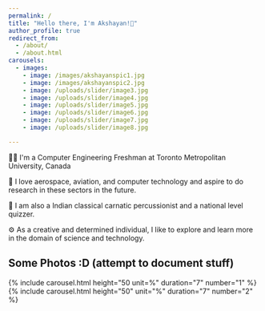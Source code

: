 ```yaml
---
permalink: /
title: "Hello there, I'm Akshayan!👋"
author_profile: true
redirect_from: 
  - /about/
  - /about.html
carousels:
  - images: 
    - image: /images/akshayanspic1.jpg
    - image: /images/akshayanspic2.jpg
    - image: /uploads/slider/image3.jpg
    - image: /uploads/slider/image4.jpg
    - image: /uploads/slider/image5.jpg
    - image: /uploads/slider/image6.jpg
    - image: /uploads/slider/image7.jpg
    - image: /uploads/slider/image8.jpg

---
```


👨‍💻 I'm a Computer Engineering Freshman at Toronto Metropolitan University, Canada

🚀 I love aerospace, aviation, and computer technology and aspire to do research in these sectors in the future.

🎵 I am also a Indian classical carnatic percussionist and a national level quizzer.

⚙️ As a creative and determined individual, I like to explore and learn more in the domain of science and technology.

## Some Photos :D (attempt to document stuff)



  {% include carousel.html height="50 unit=%"
duration="7" number="1" %}
  {% include carousel.html height="50" unit="%" 
duration="7" number="2" %}

